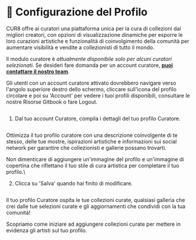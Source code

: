 # 🎨 Configurazione del Profilo

CUR8 offre ai curatori una piattaforma unica per la cura di collezioni dai migliori creatori, con opzioni di visualizzazione dinamiche per esporre le loro curazioni artistiche e funzionalità di coinvolgimento della comunità per aumentare visibilità e vendite a collezionisti di tutto il mondo.

Il modulo curatore è _attualmente disponibile solo per alcuni curatori selezionati_. Se desideri fare domanda per un account curatore, [**puoi contattare il nostro team**](https://x.com/Cur8Labs).

Gli utenti con un account curatore attivato dovrebbero navigare verso l'angolo superiore destro dello schermo, cliccare sull'icona del profilo circolare e poi su 'Account' per vedere i tuoi profili disponibili, consultare le nostre Risorse Gitbook o fare Logout.

<figure><img src="../.gitbook/assets/Screenshot 2025-01-03 at 07.47.41.png" alt=""><figcaption></figcaption></figure>

1. Dal tuo account Curatore, compila i dettagli del tuo profilo Curatore.

<figure><img src="../.gitbook/assets/Screenshot 2025-03-21 at 10.31.10.png" alt=""><figcaption></figcaption></figure>

Ottimizza il tuo profilo curatore con una descrizione coinvolgente di te stesso, delle tue mostre, ispirazioni artistiche e informazioni sui social network per garantire che collezionisti e gallerie possano trovarti.

Non dimenticare di aggiungere un'immagine del profilo e un'immagine di copertina che riflettano il tuo stile di cura artistica per completare il tuo profilo.\

2. Clicca su 'Salva' quando hai finito di modificare.

<figure><img src="../.gitbook/assets/Screenshot 2025-03-21 at 10.32.44.png" alt=""><figcaption></figcaption></figure>

Il tuo profilo Curatore ospita le tue collezioni curate, qualsiasi galleria che crei dalle tue selezioni curate e gli aggiornamenti che condividi con la tua comunità!&#x20;

Scopriamo come iniziare ad aggiungere collezioni curate per mettere in evidenza gli artisti sul tuo profilo.
